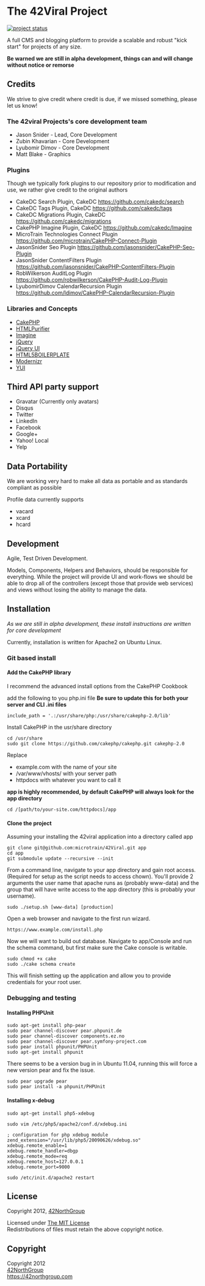 # The 42Viral Project

[![project status](http://stillmaintained.com/microtrain/42Viral.png)](http://stillmaintained.com/microtrain/42Viral)

A full CMS and blogging platform to provide a scalable and robust "kick start" for projects of any size.

__Be warned we are still in alpha development, things can and will change without notice or remorse__

## Credits

We strive to give credit where credit is due, if we missed something, please let us know!

### The 42viral Projects's core development team

* Jason Snider - Lead, Core Development
* Zubin Khavarian - Core Development
* Lyubomir Dimov - Core Development
* Matt Blake - Graphics

### Plugins

Though we typically fork plugins to our repository prior to modification and use, we rather give credit to the original
authors

* CakeDC Search Plugin, CakeDC <https://github.com/cakedc/search> 
* CakeDC Tags Plugin, CakeDC  <https://github.com/cakedc/tags> 
* CakeDC Migrations Plugin, CakeDC  <https://github.com/cakedc/migrations> 
* CakePHP Imagine Plugin, CakeDC  <https://github.com/cakedc/Imagine> 
* MicroTrain Technologies Connect Plugin <https://github.com/microtrain/CakePHP-Connect-Plugin>
* JasonSnider Seo Plugin <https://github.com/jasonsnider/CakePHP-Seo-Plugin>
* JasonSnider ContentFilters Plugin <https://github.com/jasonsnider/CakePHP-ContentFilters-Plugin>
* RobWilkerson AuditLog Plugin <https://github.com/robwilkerson/CakePHP-Audit-Log-Plugin>
* LyubomirDimov CalendarRecursion Plugin <https://github.com/ldimov/CakePHP-CalendarRecursion-Plugin>

### Libraries and Concepts

* [CakePHP](http://cakephp.org)
* [HTMLPurifier](http://htmlpurifier.org/)
* [Imagine](https://github.com/avalanche123/Imagine)
* [jQuery](http://jquery.com/)
* [jQuery UI](http://jqueryui.com/)
* [HTML5BOILERPLATE](http://html5boilerplate.com/)
* [Modernizr](http://www.modernizr.com/)
* [YUI](http://yuilibrary.com/yui/docs/cssreset/)

## Third API party support

* Gravatar (Currently only avatars)
* Disqus
* Twitter
* LinkedIn
* Facebook
* Google+
* Yahoo! Local
* Yelp

## Data Portability

We are working very hard to make all data as portable and as standards compliant as possible

Profile data currently supports 

* vacard
* xcard
* hcard

## Development

Agile, Test Driven Development.

Models, Components, Helpers and Behaviors, should be responsible for everything. While the project will provide UI and 
work-flows we should be able to drop all of the controllers (except those that provide web services) and views without 
losing the ability to manage the data.

## Installation

_As we are still in alpha development, these install instructions are written for core development_

Currently, installation is written for Apache2 on Ubuntu Linux.  

### Git based install

#### Add the CakePHP library

I recommend the advanced install options from the CakePHP Cookbook

add the following to you php.ini file __Be sure to update this for both your server and CLI .ini files__

    include_path = '.:/usr/share/php:/usr/share/cakephp-2.0/lib'

Install CakePHP in the usr/share directory

    cd /usr/share
    sudo git clone https://github.com/cakephp/cakephp.git cakephp-2.0 
    
Replace 

* example.com with the name of your site
* /var/www/vhosts/ with your server path
* httpdocs with whatever you want to call it

__app is highly recommended, by default CakePHP will always look for the app directory__

    cd /[path/to/your-site.com/httpdocs]/app

#### Clone the project

Assuming your installing the 42viral application into a directory called app

    git clone git@github.com:microtrain/42Viral.git app
    cd app
    git submodule update --recursive --init

From a command line, navigate to your app directory and gain root access. (Required for setup as the script needs to 
access chown). You'll provide 2 arguments the user name that apache runs as (probably www-data) and the group that will 
have write access to the app directory (this is probably your username).

    sudo ./setup.sh [www-data] [production] 

Open a web browser and navigate to the first run wizard.

    https://www.example.com/install.php

Now we will want to build out database. Navigate to app/Console and run the schema command, but first make sure the Cake
console is writable.

    sudo chmod +x cake
    sudo ./cake schema create

This will finish setting up the application and allow you to provide credentials for your root user. 

### Debugging and testing

#### Installing PHPUnit

    sudo apt-get install php-pear
    sudo pear channel-discover pear.phpunit.de
    sudo pear channel-discover components.ez.no
    sudo pear channel-discover pear.symfony-project.com
    sudo pear install phpunit/PHPUnit
    sudo apt-get install phpunit

There seems to be a version bug in in Ubuntu 11.04, running this will force a new
version pear and fix the issue.

    sudo pear upgrade pear
    sudo pear install -a phpunit/PHPUnit

#### Installing x-debug

    sudo apt-get install php5-xdebug

    sudo vim /etc/php5/apache2/conf.d/xdebug.ini

    ; configuration for php xdebug module
    zend_extension="/usr/lib/php5/20090626/xdebug.so"
    xdebug.remote_enable=1
    xdebug.remote_handler=dbgp
    xdebug.remote_mode=req
    xdebug.remote_host=127.0.0.1
    xdebug.remote_port=9000

    sudo /etc/init.d/apache2 restart

## License ##

Copyright 2012, [42NorthGroup](https://42northgroup.com)

Licensed under [The MIT License](http://www.opensource.org/licenses/mit-license.php)<br/>
Redistributions of files must retain the above copyright notice.

## Copyright ###

Copyright 2012<br/>
[42NorthGroup](https://42northgroup.com)<br/>
https://42northgroup.com<br/>